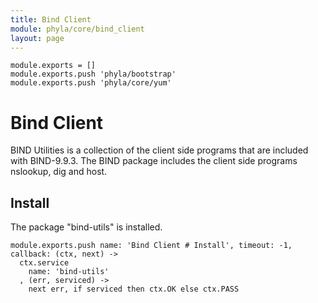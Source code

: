 ```yaml
---
title: Bind Client
module: phyla/core/bind_client
layout: page
---
```


    module.exports = []
    module.exports.push 'phyla/bootstrap'
    module.exports.push 'phyla/core/yum'

# Bind Client

BIND Utilities is a collection of the client side programs that are included 
with BIND-9.9.3. The BIND package includes the client side programs 
nslookup, dig and host.

## Install

The package "bind-utils" is installed.

    module.exports.push name: 'Bind Client # Install', timeout: -1, callback: (ctx, next) ->
      ctx.service
        name: 'bind-utils'
      , (err, serviced) ->
        next err, if serviced then ctx.OK else ctx.PASS
